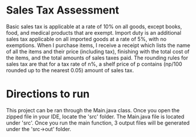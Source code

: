 # Sales Tax Assessment
Basic sales tax is applicable at a rate of 10% on all goods, except books, food, and medical products that are exempt. Import duty is an additional sales tax applicable on all imported goods at a rate of 5%, with no exemptions.
When I purchase items, I receive a receipt which lists the name of all the items and their price (including tax), finishing with the total cost of the items, and the total amounts of sales taxes paid. The rounding rules for sales tax are that for a tax rate of n%, a shelf price of p contains (np/100 rounded up to the nearest 0.05) amount of sales tax.

# Directions to run
This project can be ran through the Main.java class.
Once you open the zipped file in your IDE, locate the 'src' folder.
The Main.java file is located under 'src'. Once you run the main function, 3 output files will be generated under the 'src->out' folder. 
 
    